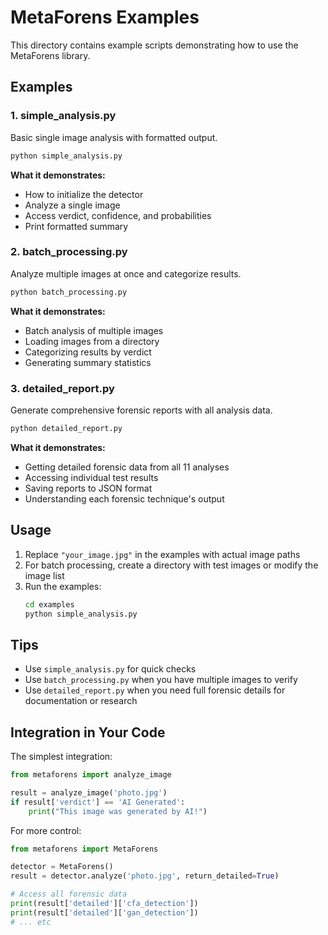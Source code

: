 # MetaForens Examples

This directory contains example scripts demonstrating how to use the MetaForens library.

## Examples

### 1. simple_analysis.py
Basic single image analysis with formatted output.

```bash
python simple_analysis.py
```

**What it demonstrates:**
- How to initialize the detector
- Analyze a single image
- Access verdict, confidence, and probabilities
- Print formatted summary

### 2. batch_processing.py
Analyze multiple images at once and categorize results.

```bash
python batch_processing.py
```

**What it demonstrates:**
- Batch analysis of multiple images
- Loading images from a directory
- Categorizing results by verdict
- Generating summary statistics

### 3. detailed_report.py
Generate comprehensive forensic reports with all analysis data.

```bash
python detailed_report.py
```

**What it demonstrates:**
- Getting detailed forensic data from all 11 analyses
- Accessing individual test results
- Saving reports to JSON format
- Understanding each forensic technique's output

## Usage

1. Replace `"your_image.jpg"` in the examples with actual image paths
2. For batch processing, create a directory with test images or modify the image list
3. Run the examples:
   ```bash
   cd examples
   python simple_analysis.py
   ```

## Tips

- Use `simple_analysis.py` for quick checks
- Use `batch_processing.py` when you have multiple images to verify
- Use `detailed_report.py` when you need full forensic details for documentation or research

## Integration in Your Code

The simplest integration:

```python
from metaforens import analyze_image

result = analyze_image('photo.jpg')
if result['verdict'] == 'AI Generated':
    print("This image was generated by AI!")
```

For more control:

```python
from metaforens import MetaForens

detector = MetaForens()
result = detector.analyze('photo.jpg', return_detailed=True)

# Access all forensic data
print(result['detailed']['cfa_detection'])
print(result['detailed']['gan_detection'])
# ... etc
```

